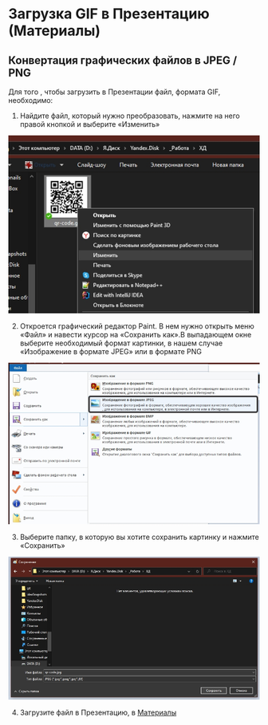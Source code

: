 # Загрузка GIF в Презентацию (Материалы)

## Конвертация графических файлов в JPEG / PNG

Для того , чтобы загрузить в Презентации файл, формата GIF, необходимо:

1. Найдите файл, который нужно преобразовать, нажмите на него правой кнопкой и выберите «Изменить»

![](../images/gif1.png)

2. Откроется графический редактор Paint. В нем нужно открыть меню «Файл» и навести курсор на «Сохранить как».В выпадающем окне выберите необходимый формат картинки, в нашем случае «Изображение в формате JPEG» или в формате PNG

![](../images/gif2.png)

3. Выберите папку, в которую вы хотите сохранить картинку и нажмите «Сохранить»

![](../images/gif3.png)

4. Загрузите файл в Презентацию, в [Материалы](presentation.html)
